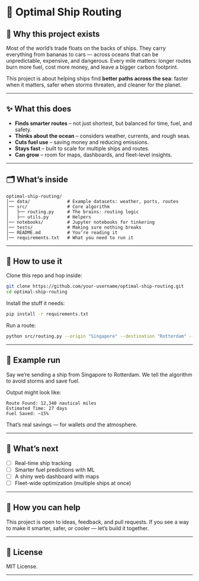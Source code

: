 
# 🚢 Optimal Ship Routing

## 🌊 Why this project exists

Most of the world’s trade floats on the backs of ships. They carry everything from bananas to cars — across oceans that can be unpredictable, expensive, and dangerous. Every mile matters: longer routes burn more fuel, cost more money, and leave a bigger carbon footprint.

This project is about helping ships find **better paths across the sea**: faster when it matters, safer when storms threaten, and cleaner for the planet.

---

## ✨ What this does

* **Finds smarter routes** – not just shortest, but balanced for time, fuel, and safety.
* **Thinks about the ocean** – considers weather, currents, and rough seas.
* **Cuts fuel use** – saving money and reducing emissions.
* **Stays fast** – built to scale for multiple ships and routes.
* **Can grow** – room for maps, dashboards, and fleet-level insights.

---

## 🗂️ What’s inside

```
optimal-ship-routing/
│── data/              # Example datasets: weather, ports, routes
│── src/               # Core algorithm
│   ├── routing.py     # The brains: routing logic
│   ├── utils.py       # Helpers
│── notebooks/         # Jupyter notebooks for tinkering
│── tests/             # Making sure nothing breaks
│── README.md          # You’re reading it
│── requirements.txt   # What you need to run it
```

---

## 🚀 How to use it

Clone this repo and hop inside:

```bash
git clone https://github.com/your-username/optimal-ship-routing.git
cd optimal-ship-routing
```

Install the stuff it needs:

```bash
pip install -r requirements.txt
```

Run a route:

```bash
python src/routing.py --origin "Singapore" --destination "Rotterdam" --fuel-efficient
```

---

## 🧭 Example run

Say we’re sending a ship from Singapore to Rotterdam. We tell the algorithm to avoid storms and save fuel.

Output might look like:

```
Route Found: 12,340 nautical miles  
Estimated Time: 27 days  
Fuel Saved: ~15%  
```

That’s real savings — for wallets *and* the atmosphere.

---

## 🔮 What’s next

* [ ] Real-time ship tracking
* [ ] Smarter fuel predictions with ML
* [ ] A shiny web dashboard with maps
* [ ] Fleet-wide optimization (multiple ships at once)

---

## 🤝 How you can help

This project is open to ideas, feedback, and pull requests. If you see a way to make it smarter, safer, or cooler — let’s build it together.

---

## 📜 License

MIT License.

---
